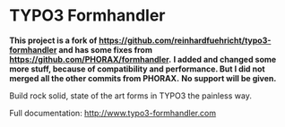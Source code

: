 # TYPO3 Formhandler

**This project is a fork of https://github.com/reinhardfuehricht/typo3-formhandler and has some fixes from https://github.com/PHORAX/formhandler.**
**I added and changed some more stuff, because of compatibility and performance. But I did not merged all the other commits from PHORAX.**
**No support will be given.**

Build rock solid, state of the art forms in TYPO3 the painless way.

Full documentation: http://www.typo3-formhandler.com

